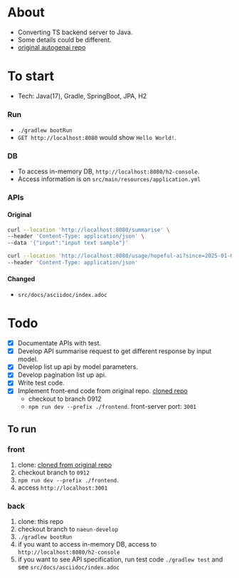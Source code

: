 # About

- Converting TS backend server to Java.
- Some details could be different.
- [original autogenai repo](https://github.com/autogenai/typescript-interview)

# To start

- Tech: Java(17), Gradle, SpringBoot, JPA, H2

### Run

- `./gradlew bootRun`
- `GET http://localhost:8080` would show `Hello World!`.

### DB

- To access in-memory DB, `http://localhost:8080/h2-console`.
- Access information is on `src/main/resources/application.yml`

### APIs
#### Original
```bash
curl --location 'http://localhost:8080/summarise' \
--header 'Content-Type: application/json' \
--data '{"input":"input text sample"}'
```

```bash
curl --location 'http://localhost:8080/usage/hopeful-ai?since=2025-01-01' \
--header 'Content-Type: application/json'
```
#### Changed
- `src/docs/asciidoc/index.adoc`

# Todo

- [x] Documentate APIs with test.
- [x] Develop API summarise request to get different response by input model.
- [x] Develop list up api by model parameters.
- [x] Develop pagination list up api.
- [x] Write test code.
- [x] Implement front-end code from original repo. [cloned repo](https://github.com/knae11/naeun-demo-autogenai-ts)
  - checkout to branch 0912
  - `npm run dev --prefix ./frontend`. front-server port: `3001`

## To run
### front
1. clone: [cloned from original repo](https://github.com/knae11/naeun-demo-autogenai-ts) 
2. checkout branch to `0912`
3. `npm run dev --prefix ./frontend`. 
4. access `http://localhost:3001`

### back
1. clone: this repo
2. checkout branch to `naeun-develop`
3. `./gradlew bootRun`
4. if you want to access in-memory DB, access to `http://localhost:8080/h2-console`
5. if you want to see API specification, run test code `./gradlew test` and see `src/docs/asciidoc/index.adoc`
